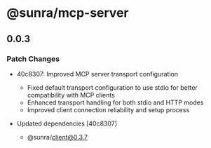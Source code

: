 # @sunra/mcp-server

## 0.0.3

### Patch Changes

- 40c8307: Improved MCP server transport configuration

  - Fixed default transport configuration to use stdio for better compatibility with MCP clients
  - Enhanced transport handling for both stdio and HTTP modes
  - Improved client connection reliability and setup process

- Updated dependencies [40c8307]
  - @sunra/client@0.3.7
